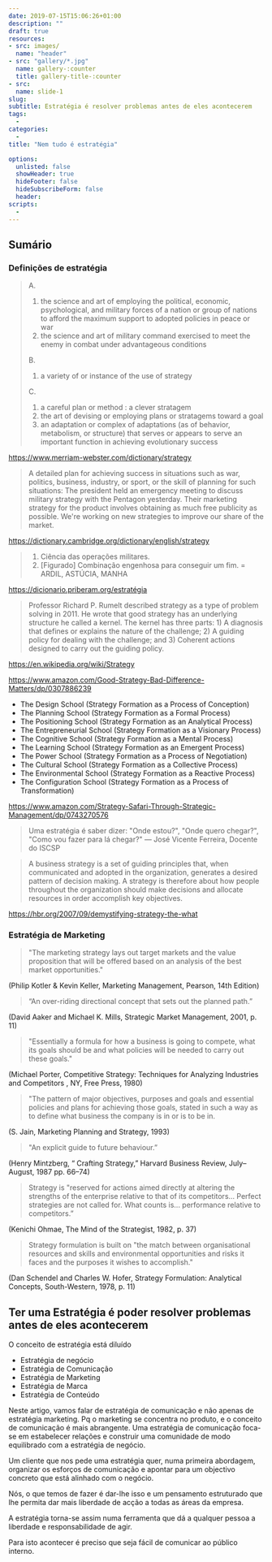 ```yaml
---
date: 2019-07-15T15:06:26+01:00
description: ""
draft: true
resources: 
- src: images/
  name: "header"
- src: "gallery/*.jpg"
  name: gallery-:counter
  title: gallery-title-:counter
- src:
  name: slide-1
slug:
subtitle: Estratégia é resolver problemas antes de eles acontecerem
tags: 
  - 
categories: 
  - 
title: "Nem tudo é estratégia"

options:
  unlisted: false
  showHeader: true
  hideFooter: false
  hideSubscribeForm: false
  header:
scripts:
  -
---
```


## Sumário

### Definições de estratégia


> A. 
>   1. the science and art of employing the political, economic, psychological, and military forces of a nation or group of nations to afford the maximum support to adopted policies in peace or war
>   2. the science and art of military command exercised to meet the enemy in combat under advantageous conditions
>
> B. 
>   1. a variety of or instance of the use of strategy
>
> C. 
>   1. a careful plan or method : a clever stratagem
>   2. the art of devising or employing plans or stratagems toward a goal
>   3. an adaptation or complex of adaptations (as of behavior, metabolism, or structure) that serves or appears to serve an important function in achieving evolutionary success 

<https://www.merriam-webster.com/dictionary/strategy>

> A detailed plan for achieving success in situations such as war, politics, business, industry, or sport, or the skill of planning for such situations:
> The president held an emergency meeting to discuss military strategy with the Pentagon yesterday.
> Their marketing strategy for the product involves obtaining as much free publicity as possible.
> We're working on new strategies to improve our share of the market.

<https://dictionary.cambridge.org/dictionary/english/strategy>


> 1. Ciência das operações militares.
> 2. [Figurado]  Combinação engenhosa para conseguir um fim. = ARDIL, ASTÚCIA, MANHA

<https://dicionario.priberam.org/estratégia>

> Professor Richard P. Rumelt described strategy as a type of problem solving in 2011. He wrote that good strategy has an underlying structure he called a kernel. The kernel has three parts: 1) A diagnosis that defines or explains the nature of the challenge; 2) A guiding policy for dealing with the challenge; and 3) Coherent actions designed to carry out the guiding policy.

<https://en.wikipedia.org/wiki/Strategy>

<https://www.amazon.com/Good-Strategy-Bad-Difference-Matters/dp/0307886239>

- The Design School (Strategy Formation as a Process of Conception)
- The Planning School (Strategy Formation as a Formal Process)
- The Positioning School (Strategy Formation as an Analytical Process)
- The Entrepreneurial School (Strategy Formation as a Visionary Process)
- The Cognitive School (Strategy Formation as a Mental Process)
- The Learning School (Strategy Formation as an Emergent Process)
- The Power School (Strategy Formation as a Process of Negotiation)
- The Cultural School (Strategy Formation as a Collective Process)
- The Environmental School (Strategy Formation as a Reactive Process)
- The Configuration School (Strategy Formation as a Process of Transformation)

<https://www.amazon.com/Strategy-Safari-Through-Strategic-Management/dp/0743270576>

> Uma estratégia é saber dizer: "Onde estou?", "Onde quero chegar?", "Como vou fazer para lá chegar?"
— José Vicente Ferreira, Docente do ISCSP


> A business strategy is a set of guiding principles that, when communicated and adopted in the organization, generates a desired pattern of decision making. A strategy is therefore about how people throughout the organization should make decisions and allocate resources in order accomplish key objectives.

<https://hbr.org/2007/09/demystifying-strategy-the-what>

### Estratégia de Marketing

> "The marketing strategy lays out target markets and the value proposition that will be offered based on an analysis of the best market opportunities." 

(Philip Kotler & Kevin Keller, Marketing Management, Pearson, 14th Edition)

> “An over-riding directional concept that sets out the planned path.” 

(David Aaker and Michael K. Mills, Strategic Market Management, 2001, p. 11)

> "Essentially a formula for how a business is going to compete, what its goals should be and what policies will be needed to carry out these goals." 

(Michael Porter, Competitive Strategy: Techniques for Analyzing Industries and Competitors , NY, Free Press, 1980)

> "The pattern of major objectives, purposes and goals and essential policies and plans for achieving those goals, stated in such a way as to define what business the company is in or is to be in. 

(S. Jain, Marketing Planning and Strategy, 1993)

> "An explicit guide to future behaviour.” 

(Henry Mintzberg, “ Crafting Strategy,” Harvard Business Review, July–August, 1987 pp. 66–74)

> Strategy is "reserved for actions aimed directly at altering the strengths of the enterprise relative to that of its competitors... Perfect strategies are not called for. What counts is... performance relative to competitors.” 

(Kenichi Ohmae, The Mind of the Strategist, 1982, p. 37)

> Strategy formulation is built on "the match between organisational resources and skills and environmental opportunities and risks it faces and the purposes it wishes to accomplish." 

(Dan Schendel and Charles W. Hofer, Strategy Formulation: Analytical Concepts, South-Western, 1978, p. 11)

## Ter uma Estratégia é poder resolver problemas antes de eles acontecerem

O conceito de estratégia está diluído

- Estratégia de negócio
- Estratégia de Comunicação
- Estratégia de Marketing
- Estratégia de Marca
- Estratégia de Conteúdo

Neste artigo, vamos falar de estratégia de comunicação e não apenas de estratégia marketing. Pq o marketing se concentra no produto, e o conceito de comunicação é mais abrangente. Uma estratégia de comunicação foca-se em estabelecer relações e construir uma comunidade de modo equilibrado com a estratégia de negócio.

Um cliente que nos pede uma estratégia quer, numa primeira abordagem, organizar os esforços de comunicação e apontar para um objectivo concreto que está alinhado com o negócio.

Nós, o que temos de fazer é dar-lhe isso e um pensamento estruturado que lhe permita dar mais liberdade de acção a todas as áreas da empresa.

A estratégia torna-se assim numa ferramenta que dá a qualquer pessoa a liberdade e responsabilidade de agir.

Para isto acontecer é preciso que seja fácil de comunicar ao público interno.